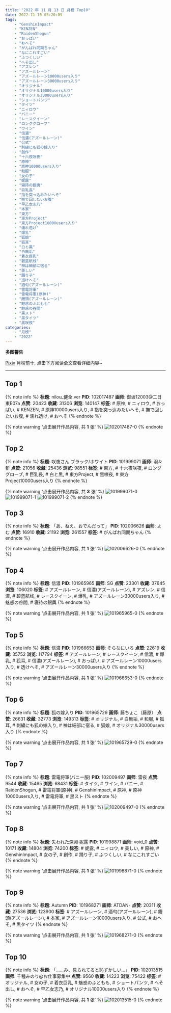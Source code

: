 ```yaml
---
title: "2022 年 11 月 13 日 月榜 Top10"
date: 2022-11-15 05:20:09
tags:
    - "GenshinImpact"
    - "KENZEN"
    - "RaidenShogun"
    - "おっぱい"
    - "おへそ"
    - "がんばれ同期ちゃん"
    - "なにこれすごい"
    - "ふつくしい"
    - "へそ出し"
    - "アズレン"
    - "アズールレーン"
    - "アズールレーン10000users入り"
    - "アズールレーン30000users入り"
    - "オリジナル"
    - "オリジナル10000users入り"
    - "オリジナル30000users入り"
    - "ショートパンツ"
    - "タイツ"
    - "ニィロウ"
    - "バニー"
    - "レースクイーン"
    - "ロンググローブ"
    - "ワイン"
    - "信濃"
    - "信濃(アズールレーン)"
    - "公式"
    - "刺繍にも狐の嫁入り"
    - "創作"
    - "十六夜咲夜"
    - "原神"
    - "原神10000users入り"
    - "和服"
    - "女の子"
    - "妮露"
    - "寝待の銀輿"
    - "巨乳長"
    - "指を突っ込みたいへそ"
    - "撫で回したいお腹"
    - "早乙女志乃"
    - "本家"
    - "東方"
    - "東方Project"
    - "東方Project10000users入り"
    - "濡れ透け"
    - "爆乳"
    - "狐娘"
    - "狐耳"
    - "白と黒"
    - "白無垢"
    - "着衣巨乳"
    - "碧蓝航线"
    - "神は細部に宿る"
    - "美しい"
    - "踊り子"
    - "透けへそ"
    - "酒匂(アズールレーン)"
    - "雷電将軍"
    - "雷電将軍(原神)"
    - "饅頭(アズールレーン)"
    - "魅惑のふともも"
    - "魅惑の谷間"
    - "黒スト"
    - "黒タイツ"
    - "黒咲夜"
categories:
    - "月榜"
    - "2022"
---
```


<i class="fa fa-triangle-exclamation"></i>**多图警告**<i class="fa fa-triangle-exclamation"></i>

[Pixiv](https://www.pixiv.net/) 月榜前十, 点击下方阅读全文查看详细内容~

<!-- more -->

---

## Top 1

{% note info %}
**标题**: nilou_健全.ver
**PID**: 102017487 **画师**: 御坂12003@二日東E07a
**点赞**: 20423 **收藏**: 31306 **浏览**: 140147
**标签**: # 原神, # ニィロウ, # おっぱい, # KENZEN, # 原神10000users入り, # 指を突っ込みたいへそ, # 撫で回したいお腹, # 濡れ透け, # おへそ
{% endnote %}

{% note warning '点击展开作品内容, 共 **1** 张' %}
![102017487-0](https://i.pixiv.re/img-original/img/2022/10/17/20/11/04/102017487_p0.jpg)
{% endnote %}

## Top 2

{% note info %}
**标题**: 咲夜さん ブラック/ホワイト
**PID**: 101999071 **画师**: 羽々斬
**点赞**: 21056 **收藏**: 25436 **浏览**: 98551
**标签**: # 東方, # 十六夜咲夜, # ロンググローブ, # 巨乳長, # 白と黒, # 東方Project, # 黒咲夜, # 東方Project10000users入り
{% endnote %}

{% note warning '点击展开作品内容, 共 **3** 张' %}
![101999071-0](https://i.pixiv.re/img-original/img/2022/10/17/00/00/50/101999071_p0.png)
![101999071-1](https://i.pixiv.re/img-original/img/2022/10/17/00/00/50/101999071_p1.png)
![101999071-2](https://i.pixiv.re/img-original/img/2022/10/17/00/00/50/101999071_p2.png)
{% endnote %}

## Top 3

{% note info %}
**标题**: 「あ、ねえ、おでんだって」
**PID**: 102006626 **画师**: よむ
**点赞**: 16910 **收藏**: 21192 **浏览**: 261557
**标签**: # がんばれ同期ちゃん
{% endnote %}

{% note warning '点击展开作品内容, 共 **1** 张' %}
![102006626-0](https://i.pixiv.re/img-original/img/2022/10/17/08/09/05/102006626_p0.png)
{% endnote %}

## Top 4

{% note info %}
**标题**: 信濃
**PID**: 101965965 **画师**: SG
**点赞**: 23301 **收藏**: 37645 **浏览**: 106020
**标签**: # アズールレーン, # 信濃(アズールレーン), # アズレン, # 信濃, # 碧蓝航线, # レースクイーン, # 爆乳, # アズールレーン30000users入り, # 魅惑の谷間, # 寝待の銀輿
{% endnote %}

{% note warning '点击展开作品内容, 共 **1** 张' %}
![101965965-0](https://i.pixiv.re/img-original/img/2022/10/16/00/01/55/101965965_p0.png)
{% endnote %}

## Top 5

{% note info %}
**标题**: 信濃
**PID**: 101966653 **画师**: そらなにいろ
**点赞**: 22619 **收藏**: 35752 **浏览**: 117794
**标签**: # アズールレーン, # レースクイーン, # 信濃, # 爆乳, # 狐耳, # 信濃(アズールレーン), # おっぱい, # アズールレーン10000users入り, # 透けへそ, # アズールレーン30000users入り
{% endnote %}

{% note warning '点击展开作品内容, 共 **1** 张' %}
![101966653-0](https://i.pixiv.re/img-original/img/2022/10/16/00/16/22/101966653_p0.png)
{% endnote %}

## Top 6

{% note info %}
**标题**: 狐の嫁入り
**PID**: 101965729 **画师**: 藤ちょこ（藤原）
**点赞**: 26631 **收藏**: 32773 **浏览**: 149313
**标签**: # オリジナル, # 白無垢, # 和服, # 狐耳, # 刺繍にも狐の嫁入り, # 神は細部に宿る, # 狐娘, # オリジナル30000users入り
{% endnote %}

{% note warning '点击展开作品内容, 共 **1** 张' %}
![101965729-0](https://i.pixiv.re/img-original/img/2022/10/16/00/00/21/101965729_p0.png)
{% endnote %}

## Top 7

{% note info %}
**标题**: 雷電将軍(バニー服)
**PID**: 102009497 **画师**: 雷夜
**点赞**: 9544 **收藏**: 15465 **浏览**: 68431
**标签**: # タイツ, # ワイン, # バニー, # RaidenShogun, # 雷電将軍(原神), # GenshinImpact, # 原神, # 原神10000users入り, # 雷電将軍, # 黒スト
{% endnote %}

{% note warning '点击展开作品内容, 共 **1** 张' %}
![102009497-0](https://i.pixiv.re/img-original/img/2022/10/17/12/25/16/102009497_p0.jpg)
{% endnote %}

## Top 8

{% note info %}
**标题**: 失われた深淵·妮露
**PID**: 101998871 **画师**: void_0
**点赞**: 10171 **收藏**: 14804 **浏览**: 74200
**标签**: # 妮露, # ニィロウ, # 美しい, # 原神, # GenshinImpact, # 女の子, # 創作, # 踊り子, # ふつくしい, # なにこれすごい
{% endnote %}

{% note warning '点击展开作品内容, 共 **1** 张' %}
![101998871-0](https://i.pixiv.re/img-original/img/2022/10/17/00/00/04/101998871_p0.jpg)
{% endnote %}

## Top 9

{% note info %}
**标题**: Autumn
**PID**: 101968271 **画师**: ATDAN-
**点赞**: 20311 **收藏**: 27536 **浏览**: 123900
**标签**: # アズールレーン, # 酒匂(アズールレーン), # 饅頭(アズールレーン), # 本家, # アズールレーン10000users入り, # 公式, # おへそ, # 黒タイツ
{% endnote %}

{% note warning '点击展开作品内容, 共 **1** 张' %}
![101968271-0](https://i.pixiv.re/img-original/img/2022/10/16/01/07/16/101968271_p0.jpg)
{% endnote %}

## Top 10

{% note info %}
**标题**: 「……み、見られてると恥ずかしい…」
**PID**: 102013515 **画师**: 千種みのり@お仕事募集中
**点赞**: 9560 **收藏**: 14223 **浏览**: 75422
**标签**: # オリジナル, # 女の子, # 着衣巨乳, # 魅惑のふともも, # ショートパンツ, # へそ出し, # おへそ, # 早乙女志乃, # オリジナル10000users入り
{% endnote %}

{% note warning '点击展开作品内容, 共 **1** 张' %}
![102013515-0](https://i.pixiv.re/img-original/img/2022/10/17/17/06/20/102013515_p0.jpg)
{% endnote %}
